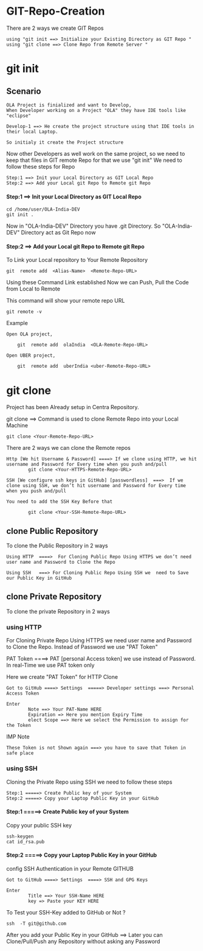 # GIT-Repo-Creation

There are 2 ways we create GIT Repos
```
using "git init ==> Initialize your Existing Directory as GIT Repo "
using "git clone ==> Clone Repo from Remote Server "
```

# git init

## Scenario
```
OLA Project is finialized and want to Develop,
When Developer working on a Project "OLA" they have IDE tools like "eclipse" 

Develop-1 ==> He create the project structure using that IDE tools in their local Laptop.

So initialy it create the Project structure
```
Now other Developers as well work on the same project, so we need to keep that files in GIT remote Repo for that we use "git init"
We need to follow these steps for Repo
```
Step:1 ==> Init your Local Directory as GIT Local Repo 
Step:2 ==> Add your Local git Repo to Remote git Repo 
```
#### Step:1 ==> Init your Local Directory as GIT Local Repo 
```
cd /home/user/OLA-India-DEV  
git init .
```
Now in "OLA-India-DEV" Directory you have .git Directory. So "OLA-India-DEV" Directory act as Git Repo now 

#### Step:2 ==> Add your Local git Repo to Remote git Repo 

To Link your Local repository to Your Remote Repository 
```
git  remote add  <Alias-Name>  <Remote-Repo-URL> 
```
Using these Command Link established Now we can Push, Pull the Code from Local to Remote 

This command will show your remote repo URL
```
git remote -v
```

Example
```
Open OLA project, 

    git  remote add  olaIndia  <OLA-Remote-Repo-URL> 

Open UBER project, 

    git  remote add  uberIndia <uber-Remote-Repo-URL> 
```
# git clone

Project has been Already setup in Centra Repository. 

git clone ==> Command is used to clone Remote Repo into your Local Machine 
```
git clone <Your-Remote-Repo-URL> 
```
There are 2 ways we can clone the Remote repos
```
Http [We hit Username & Password] ====> If we clone using HTTP, we hit username and Password for Every time when you push and/pull
        git clone <Your-HTTPS-Remote-Repo-URL> 
```
```
SSH [We configure ssh keys in GitHub] [passwordless]  ===>  If we clone using SSH, we don’t hit username and Password for Every time when you push and/pull

You need to add the SSH Key Before that

        git clone <Your-SSH-Remote-Repo-URL>
```
 
## clone Public Repository 

To clone the Public Repository in 2 ways
```
Using HTTP  ====>  For Cloning Public Repo Using HTTPS we don’t need user name and Password to Clone the Repo 

Using SSH   ===> For Cloning Public Repo Using SSH we  need to Save our Public Key in GitHub 
```


## clone Private Repository 

To clone the private Repository in 2 ways

### using HTTP 
For Cloning Private Repo Using HTTPS we  need user name and Password to Clone the Repo.
Instead of Password we use "PAT Token"

PAT Token ====>  PAT [personal Access token] we use instead of Password. In real-Time we use PAT token only 

Here we create "PAT Token"  for HTTP Clone 
```
Got to GitHub ====> Settings  =====> Developer settings ===> Personal Access Token 

Enter 
        Note ==> Your PAT-Name HERE
        Expiration => Here you mention Expiry Time
        elect Scope ==> Here we select the Permission to assign for the Token
```
IMP Note
```
These Token is not Shown again ===> you have to save that Token in safe place
```

### using SSH

Cloning the Private Repo using SSH we need to follow these steps
```
Step:1 =====> Create Public key of your System 
Step:2 =====> Copy your Laptop Public Key in your GitHub 
```
#### Step:1 =====> Create Public key of your System 

Copy your public SSH key

```
ssh-keygen 
cat id_rsa.pub 
```

#### Step:2 =====> Copy your Laptop Public Key in your GitHub 

config SSH Authentication in your Remote GITHUB

```
Got to GitHub ====> Settings  ====> SSH and GPG Keys  

Enter 
        Title ==> Your SSH-Name HERE
        key => Paste your KEY HERE
```
To Test your SSH-Key added to GitHub or Not ? 
```
ssh  -T git@github.com 
```
After you add your Public Key in your GitHub ==> Later you can Clone/Pull/Push any Repository without asking any Password  
